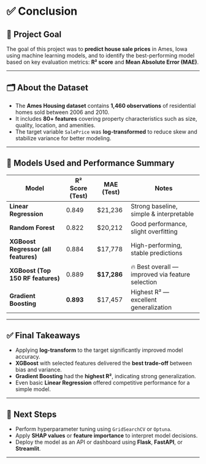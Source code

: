 # ✅ Conclusion

## 🎯 Project Goal
The goal of this project was to **predict house sale prices** in Ames, Iowa using machine learning models, and to identify the best-performing model based on key evaluation metrics: **R² score** and **Mean Absolute Error (MAE)**.

---

## 🗂️ About the Dataset
- The **Ames Housing dataset** contains **1,460 observations** of residential homes sold between 2006 and 2010.
- It includes **80+ features** covering property characteristics such as size, quality, location, and amenities.
- The target variable `SalePrice` was **log-transformed** to reduce skew and stabilize variance for better modeling.

---

## 🤖 Models Used and Performance Summary

| Model                                 | R² Score (Test) | MAE (Test)       | Notes                                              |
|--------------------------------------|------------------|------------------|----------------------------------------------------|
| **Linear Regression**                | 0.849            | \$21,236         | Strong baseline, simple & interpretable            |
| **Random Forest**                    | 0.822            | \$20,212         | Good performance, slight overfitting               |
| **XGBoost Regressor (all features)** | 0.884            | \$17,778         | High-performing, stable predictions                |
| **XGBoost (Top 150 RF features)**    | 0.889            | **\$17,286**     | 🔥 Best overall — improved via feature selection   |
| **Gradient Boosting**                | **0.893**        | \$17,457         | Highest R² — excellent generalization              |

---

## ✅ Final Takeaways

- Applying **log-transform** to the target significantly improved model accuracy.
- **XGBoost** with selected features delivered the **best trade-off** between bias and variance.
- **Gradient Boosting** had the **highest R²**, indicating strong generalization.
- Even basic **Linear Regression** offered competitive performance for a simple model.

---

## 🚀 Next Steps

- Perform hyperparameter tuning using `GridSearchCV` or `Optuna`.
- Apply **SHAP values** or **feature importance** to interpret model decisions.
- Deploy the model as an API or dashboard using **Flask**, **FastAPI**, or **Streamlit**.

---
